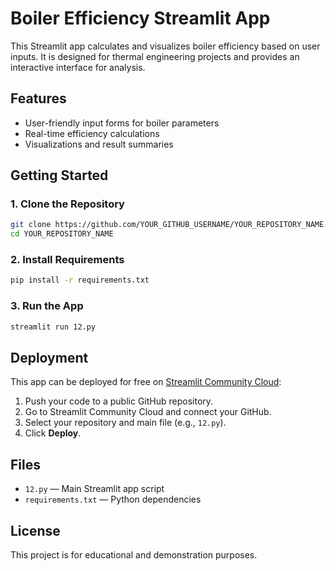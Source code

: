 # Boiler Efficiency Streamlit App

This Streamlit app calculates and visualizes boiler efficiency based on user inputs. It is designed for thermal engineering projects and provides an interactive interface for analysis.

## Features
- User-friendly input forms for boiler parameters
- Real-time efficiency calculations
- Visualizations and result summaries

## Getting Started

### 1. Clone the Repository
```bash
git clone https://github.com/YOUR_GITHUB_USERNAME/YOUR_REPOSITORY_NAME.git
cd YOUR_REPOSITORY_NAME
```

### 2. Install Requirements
```bash
pip install -r requirements.txt
```

### 3. Run the App
```bash
streamlit run 12.py
```

## Deployment
This app can be deployed for free on [Streamlit Community Cloud](https://streamlit.io/cloud):

1. Push your code to a public GitHub repository.
2. Go to Streamlit Community Cloud and connect your GitHub.
3. Select your repository and main file (e.g., `12.py`).
4. Click **Deploy**.

## Files
- `12.py` — Main Streamlit app script
- `requirements.txt` — Python dependencies

## License
This project is for educational and demonstration purposes.
